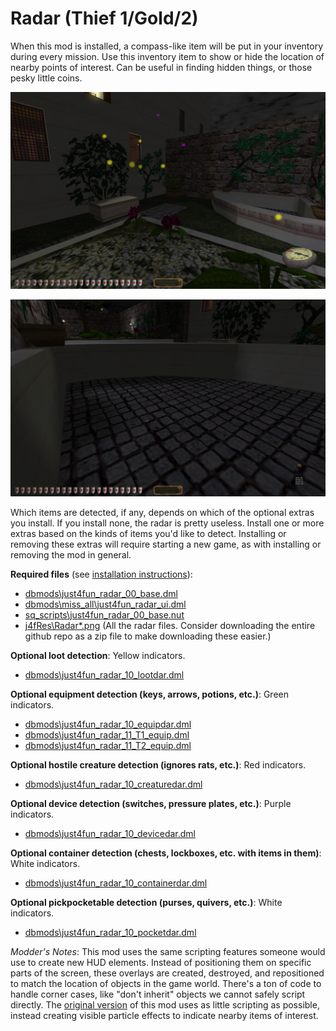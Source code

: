 # Radar (Thief 1/Gold/2)

When this mod is installed, a compass-like item will be put in your inventory during every mission. Use this inventory item to show or hide the location of nearby points of interest. Can be useful in finding hidden things, or those pesky little coins.

![Discs of various colors and sizes.](img/Radar-Indicators.png)

![Coins in a dry water fountain.](img/Radar-Coins.png)

Which items are detected, if any, depends on which of the optional extras you install. If you install none, the radar is pretty useless. Install one or more extras based on the kinds of items you'd like to detect. Installing or removing these extras will require starting a new game, as with installing or removing the mod in general.

**Required files** (see [installation instructions](Installation%20and%20Removal.md)):
* [dbmods\just4fun_radar_00_base.dml](../dbmods/just4fun_radar_00_base.dml?raw=1)
* [dbmods\miss_all\just4fun_radar_ui.dml](../dbmods/miss_all/just4fun_radar_ui.dml?raw=1)
* [sq_scripts\just4fun_radar_00_base.nut](../sq_scripts/just4fun_radar_00_base.nut?raw=1)
* [j4fRes\Radar*.png](../j4fRes) (All the radar files. Consider downloading the entire github repo as a zip file to make downloading these easier.)

**Optional loot detection**: Yellow indicators.
* [dbmods\just4fun_radar_10_lootdar.dml](../dbmods/just4fun_radar_10_lootdar.dml?raw=1)

**Optional equipment detection (keys, arrows, potions, etc.)**: Green indicators.
* [dbmods\just4fun_radar_10_equipdar.dml](../dbmods/just4fun_radar_10_equipdar.dml?raw=1)
* [dbmods\just4fun_radar_11_T1_equip.dml](../dbmods/just4fun_radar_11_T1_equip.dml?raw=1)
* [dbmods\just4fun_radar_11_T2_equip.dml](../dbmods/just4fun_radar_11_T2_equip.dml?raw=1)

**Optional hostile creature detection (ignores rats, etc.)**: Red indicators.
* [dbmods\just4fun_radar_10_creaturedar.dml](../dbmods/just4fun_radar_10_creaturedar.dml?raw=1)

**Optional device detection (switches, pressure plates, etc.)**: Purple indicators.
* [dbmods\just4fun_radar_10_devicedar.dml](../dbmods/just4fun_radar_10_devicedar.dml?raw=1)

**Optional container detection (chests, lockboxes, etc. with items in them)**: White indicators.
* [dbmods\just4fun_radar_10_containerdar.dml](../dbmods/just4fun_radar_10_containerdar.dml?raw=1)

**Optional pickpocketable detection (purses, quivers, etc.)**: White indicators.
* [dbmods\just4fun_radar_10_pocketdar.dml](../dbmods/just4fun_radar_10_pocketdar.dml?raw=1)

*Modder's Notes*: This mod uses the same scripting features someone would use to create new HUD elements. Instead of positioning them on specific parts of the screen, these overlays are created, destroyed, and repositioned to match the location of objects in the game world. There's a ton of code to handle corner cases, like "don't inherit" objects we cannot safely script directly. The [original version](https://github.com/saracoth/newdark-mods/tree/original) of this mod uses as little scripting as possible, instead creating visible particle effects to indicate nearby items of interest.